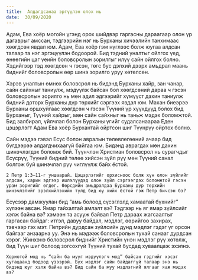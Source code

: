 ```yaml
---
title:  Алдагдсанаа эргүүлэн олох нь
date:  30/09/2020
---
```


Адам, Ева хоёр могойн үгэнд орох шийдвэр гаргасны дараагаар олон үр дагаврыг амссан, тэдгээрийн нэг нь Бурханы хичээлийн танхимаас хөөгдсөн явдал юм. Адам, Ева хоёр гэм нүглээс болж юугаа алдсан талаар та нэг эргэцүүлэн бодоорой. Бид тэдний уналтыг ойлгох үед, өнөөгийн цаг үеийн боловсролын зорилгыг илүү сайн ойлгох болно. Хэдийгээр тэд хөөгдсөн ч гэсэн, төгс бус дэлхий дээрх амьдрал маань биднийг боловсролын өөр шинэ зорилго уруу хөтөлсөн.

Хэрэв уналтын өмнөх боловсрол нь бидэнд Бурханы хайр, зан чанар, сайн сайхныг таниулж, мэдүүлж байсан бол хөөгдсөний дараа ч гэсэн боловсролын зорилго нь мөн адил эдгээрийг хүмүүст дахин таниулж бидний доторх Бурханы дүр төрхийг сэргээх явдал юм. Махан биеэрээ Бурханы оршхуйгаас хөөгдсөн ч гэсэн Түүний үр хүүхдүүд болох бид Бурханыг, Түүний хайрыг, мөн сайн сайхныг нь таньж мэдэх боломжтой. Бид залбирал, үйлчлэл болон Бурханы үгийг судалсанаараа Еден цэцэрлэгт Адам Ева хоёр Бурхантай ойртсон шиг Түүнрүү ойртох болно.

Сайн мэдээ гэвэл Есүс болон авралын төлөвлөгөөний ачаар бид бүгдээрээ алдагдчихаагүй байгаа юм. Бидэнд аврагдах мөн дахин шинэчлэгдэх боломж бий. Түүнчлэн Христиан боловсрол нь сурагчдыг Есүсрүү, Түүний бидний төлөө хийсэн зүйл рүү мөн Түүний санал болгож буй шинэчлэл рүү чиглүүлж байх ёстой.

`2 Петр 1:3–11-г уншаарай. Цэцэрлэгийг орхисноос болж хүн олон зүйлийг алдсан, харин эдгээр ишлэлүүдэд олон зүйл сэргээгдэх боломжтой гэсэн урам зоригийг өгдөг. Өөрсдийн амьдралдаа Бурханы дүр төрхийн шинэчлэлийг эрэлхийлэхийн тулд бид юу хийх ёстой гэж Петр бичсэн бэ?`

Есүсээр дамжуулан бид “амь болоод сүсэглэлд хамаатай бүхнийг” хүлээн авсан. Ямар гайхалтай амлалт вэ? Тэдгээр нь яг ямар зүйлсийг хэлж байна вэ? хэмээн та асууж байвал Петр дараах жагсаалтыг гаргасан байдаг: итгэл, давуу байдал, мэдлэг, өөрийгөө захирах, тэвчээр гэх мэт. Петрийн дурдсан зүйлсийн дунд мэдлэг гэдэг үг орсон байгааг анзаарна уу. Энэ нь мэдээж боловсролын тухай санааг дурдсан хэрэг. Жинхэнэ боловсрол биднийг Христийн үнэн мэдлэг рүү хөтөлж, бид Түүн шиг болоод зогсохгүй Түүний тухай бусдад хуваалцаж эхэлнэ.

`Хориотой мод нь “сайн ба мууг мэдүүлэгч мод” байсан гэдгийг хэсэг хугацаанд бодоод үзээрэй. Бүх мэдлэг сайн байдаггүй талаар энэ нь бидэнд юуг хэлж байна вэ? Бид сайн ба муу мэдлэгний ялгааг яаж мэдэх вэ?`